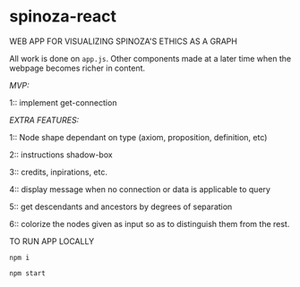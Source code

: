 # spinoza-react
WEB APP FOR VISUALIZING SPINOZA'S ETHICS AS A GRAPH 

All work is done on `app.js`.
Other components made at a later time when the webpage becomes richer in content.

*MVP:*

1:: implement get-connection

*EXTRA FEATURES:*

1:: Node shape dependant on type (axiom, proposition, definition, etc)

2:: instructions shadow-box

3:: credits, inpirations, etc.

4:: display message when no connection or data is applicable to query

5:: get descendants and ancestors by degrees of separation 

6:: colorize the nodes given as input so as to distinguish them from the rest.

TO RUN APP LOCALLY

`npm i`

`npm start`